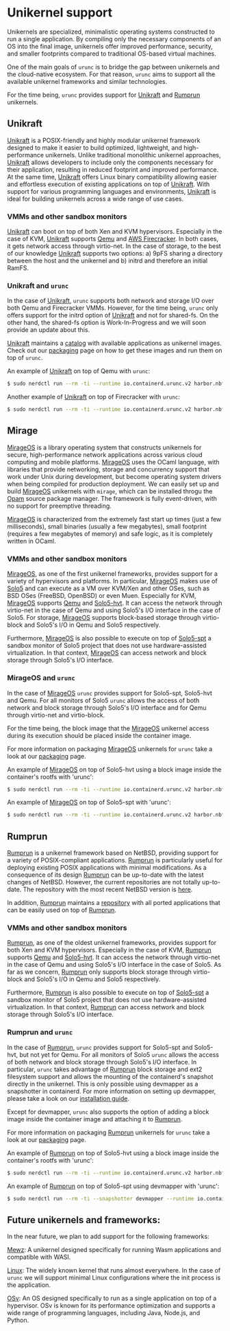 # Unikernel support

Unikernels are specialized, minimalistic operating systems constructed to run a
single application. By compiling only the necessary components of an OS into
the final image, unikernels offer improved performance, security, and smaller
footprints compared to traditional OS-based virtual machines.

One of the main goals of `urunc` is to bridge the gap between unikernels and
the cloud-native ecosystem. For that reason, `urunc` aims to support all the
available unikernel frameworks and similar technologies.

For the time being, `urunc` provides support for
[Unikraft](https://unikraft.org/) and
[Rumprun](https://github.com/cloudkernels/rumprun) unikernels.

## Unikraft

[Unikraft](https://unikraft.org/) is a POSIX-friendly and highly modular
unikernel framework designed to make it easier to build optimized, lightweight,
and high-performance unikernels. Unlike traditional monolithic unikernel
approaches, [Unikraft](https://unikraft.org/) allows developers to include only
the components necessary for their application, resulting in reduced footprint
and improved performance. At the same time, [Unikraft](https://unikraft.org/)
offers Linux binary compatibility allowing easier and effortless execution
of existing applications on top of [Unikraft](https://unikraft.org/).  With
support for various programming languages and environments,
[Unikraft](https://unikraft.org/) is ideal for building unikernels across a
wide range of use cases.

### VMMs and other sandbox monitors

[Unikraft](https://unikraft.org/) can boot on top of both Xen and KVM
hypervisors. Especially in the case of KVM, [Unikraft](https://unikraft.org/)
supports [Qemu](https://www.qemu.org/) and [AWS
Firecracker](https://github.com/firecracker-microvm/firecracker). In both
cases, it gets network access through virtio-net. In the case of storage, to
the best of our knowledge [Unikraft](https://unikraft.org/) supports two
options: a) 9pFS sharing a directory between the host and the unikernel and b)
initrd and therefore an initial RamFS.

### Unikraft and `urunc`

In the case of [Unikraft](https://unikraft.org/), `urunc` supports both network
and storage I/O over both Qemu and Firecracker VMMs. However, for the time
being, `urunc` only offers support for the initrd option of
[Unikraft](https://unikraft.org/) and not for shared-fs. On the other hand, the
shared-fs option is Work-In-Progress and we will soon provide an update about
this.

[Unikraft](https://unikraft.org/) maintains a
[catalog](https://github.com/unikraft/catalog) with available applications as
unikernel images. Check out our [packaging](../image-building) page on how to
get these images and run them on top of `urunc`.

An example of [Unikraft](https://unikraft.org/) on top of Qemu with `urunc`:

```bash
$ sudo nerdctl run --rm -ti --runtime io.containerd.urunc.v2 harbor.nbfc.io/nubificus/urunc/nginx-qemu-unikraft-initrd:latest unikernel
```

Another example of [Unikraft](https://unikraft.org/) on top of Firecracker with `urunc`:

```bash
$ sudo nerdctl run --rm -ti --runtime io.containerd.urunc.v2 harbor.nbfc.io/nubificus/urunc/nginx-firecracker-unikraft-initrd:latest unikernel
```

## Mirage

[MirageOS](https://github.com/mirage/mirage) is a library operating system that
constructs unikernels for secure, high-performance network applications across
various cloud computing and mobile platforms.
[MirageOS](https://github.com/mirage/mirage) uses the OCaml language, with
libraries that provide networking, storage and concurrency support that work
under Unix during development, but become operating system drivers when being
compiled for production deployment. We can easily set up and build
[MirageOS](https://github.com/mirage/mirage) unikernels with `mirage`, which can
be installed throgu the [Opam](https://opam.ocaml.org/) source package manager.
The framework is fully event-driven, with no support for preemptive threading.

[MirageOS](https://github.com/mirage/mirage) is characterized from the extremely
fast start up times (just a few milliseconds), small binaries (usually a few
megabytes), small footprint (requires a few megabytes of memory) and safe logic,
as it is completely written in OCaml.

### VMMs and other sandbox monitors

[MirageOS](https://github.com/mirage/mirage), as one of the first unikernel
frameworks, provides support for a variety of hypervisors and platforms. In
particular, [MirageOS](https://github.com/mirage/mirage) makes use of
[Solo5](https://github.com/Solo5/solo5) and can execute as a VM over KVM/Xen and
other OSes, such as BSD OSes (FreeBSD, OpenBSD) or even Muen. Especially for
KVM, [MirageOS](https://github.com/mirage/mirage) supports
[Qemu](https://www.qemu.org/) and [Solo5-hvt](https://github.com/Solo5/solo5).
It can access the network through virtio-net in the case of Qemu and using
Solo5's I/O interface in the case of Solo5. For storage,
[MirageOS](https://github.com/mirage/mirage) supports block-based storage
through virtio-block and Solo5's I/O in Qemu and Solo5 respectively.

Furthermore, [MirageOS](https://github.com/mirage/mirage) is also
possible to execute on top of [Solo5-spt](https://github.com/Solo5/solo5) a
sandbox monitor of Solo5 project that does not use hardware-assisted
virtualization. In that context,
[MirageOS](https://github.com/mirage/mirage) can access network and block
storage through Solo5's I/O interface.

### MirageOS and `urunc`

In the case of [MirageOS](https://github.com/mirage/mirage) `urunc`
provides support for Solo5-spt, Solo5-hvt and Qemu. For all
monitors of Solo5 `urunc` allows the access of both network and block storage
through Solo5's I/O interface and for Qemu through virtio-net and virtio-block.

For the time being, the block image that the
[MirageOS](https://github.com/mirage/mirage) unikernel access during its
execution should be placed inside the container image.

For more information on packaging
[MirageOS](https://github.com/mirage/mirage) unikernels for `urunc` take
a look at our [packaging](../image-building/) page.

An example of [MirageOS](https://github.com/mirage/mirage) on top of
Solo5-hvt using a block image inside the container's rootfs with 'urunc':

```bash
$ sudo nerdctl run --rm -ti --runtime io.containerd.urunc.v2 harbor.nbfc.io/nubificus/urunc/net-mirage-hvt:latest unikernel
```

An example of [MirageOS](https://github.com/mirage/mirage) on top of
Solo5-spt with 'urunc':

```bash
$ sudo nerdctl run --rm -ti --runtime io.containerd.urunc.v2 harbor.nbfc.io/nubificus/urunc/net-mirage-spt:latest unikernel
```

## Rumprun

[Rumprun](https://github.com/cloudkernels/rumprun) is a unikernel framework
based on NetBSD, providing support for a variety of POSIX-compliant
applications. [Rumprun](https://github.com/cloudkernels/rumprun) is
particularly useful for deploying existing POSIX applications with minimal
modifications. As a consequence of its design
[Rumprun](https://github.com/cloudkernels/rumprun) can be up-to-date with the
latest changes of NetBSD. However, the current repositories are not totally
up-to-date. The repository with the most recent NetBSD version is
[here](https://github.com/cloudkernels/rumprun).

In addition, [Rumprun](https://github.com/cloudkernels/rumprun) maintains a
[repository](https://github.com/cloudkernels/rumprun-packages) with all ported
applications that can be easily used on top of
[Rumprun](https://github.com/cloudkernels/rumprun).

### VMMs and other sandbox monitors

[Rumprun](https://github.com/cloudkernels/rumprun), as one of the oldest
unikernel frameworks, provides support for both Xen and KVM hypervisors.
Especially in the case of KVM,
[Rumprun](https://github.com/cloudkernels/rumprun) supports
[Qemu](https://www.qemu.org/) and [Solo5-hvt](https://github.com/Solo5/solo5).
It can access the network through virtio-net in the case of Qemu and using
Solo5's I/O interface in the case of Solo5. As far as we concern,
[Rumprun](https://github.com/cloudkernels/rumprun) only supports block
storage through virtio-block and Solo5's I/O in Qemu and Solo5
respectively.

Furthermore, [Rumprun](https://github.com/cloudkernels/rumprun) is also
possible to execute on top of [Solo5-spt](https://github.com/Solo5/solo5) a
sandbox monitor of Solo5 project that does not use hardware-assisted
virtualization. In that context,
[Rumprun](https://github.com/cloudkernels/rumprun) can access network and block
storage through Solo5's I/O interface.

### Rumprun and `urunc`

In the case of [Rumprun](https://github.com/cloudkernels/rumprun), `urunc`
provides support for Solo5-spt and Solo5-hvt, but not yet for Qemu. For all
monitors of Solo5 `urunc` allows the access of both network and block storage
through Solo5's I/O interface. In particular, `urunc` takes advantage of
[Rumprun](https://github.com/cloudkernels/rumprun) block storage and ext2
filesystem support and allows the mounting of the containerd's snapshot
directly in the unikernel. This is only possible using devmapper as a
snapshotter in containerd. For more information on setting up devmapper, please
take a look on our [installation guide](../installation#setup-thinpool-devmapper).

Except for devmapper, `urunc` also supports the option of adding a block image
inside the container image and attaching it to
[Rumprun](https://github.com/cloudkernels/rumprun).

For more information on packaging
[Rumprun](https://github.com/cloudkernels/rumprun) unikernels for `urunc` take
a look at our [packaging](../image-building/) page.

An example of [Rumprun](https://github.com/cloudkernels/rumprun) on top of
Solo5-hvt using a block image inside the container's rootfs with 'urunc':

```bash
$ sudo nerdctl run --rm -ti --runtime io.containerd.urunc.v2 harbor.nbfc.io/nubificus/urunc/redis-hvt-rumprun-block:latest unikernel
```

An example of [Rumprun](https://github.com/cloudkernels/rumprun) on top of
Solo5-spt using devmapper with 'urunc':

```bash
$ sudo nerdctl run --rm -ti --snapshotter devmapper --runtime io.containerd.urunc.v2 harbor.nbfc.io/nubificus/urunc/redis-spt-rumprun:latest unikernel
```

## Future unikernels and frameworks:

In the near future, we plan to add support for the following frameworks:

[Mewz](https://github.com/mewz-project/mewz): A unikernel designed
specifically for running Wasm applications and compatible with WASI.

[Linux](https://github.com/mewz-project/mewz): The widely known kernel that runs
almost everywhere. In the case of `urunc` we will support minimal Linux
configurations where the init process is the application.

[OSv](https://github.com/cloudius-systems/osv): An OS designed specifically to
run as a single application on top of a hypervisor. OSv is known for its
performance optimization and supports a wide range of programming languages,
including Java, Node.js, and Python.

